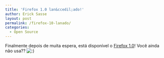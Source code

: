```yaml
---
title: 'Firefox 1.0 lan&ccedil;ado!'
author: Erick Sasse
layout: post
permalink: /firefox-10-lanado/
categories:
  - Open Source
---
```

Finalmente depois de muita espera, est&aacute; dispon&iacute;vel o [Firefox 1.0][1]! Voc&ecirc; ainda n&atilde;o usa?? <img src="http://www.ericksasse.com.br/wp-includes/images/smilies/icon_smile.gif" alt=":)" class="wp-smiley" />

 [1]: http://www.mozilla.org/products/firefox/